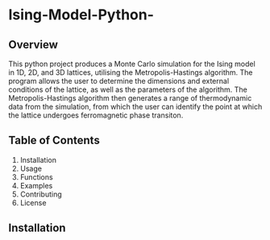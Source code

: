 # Ising-Model-Python-
## Overview
This python project produces a Monte Carlo simulation for the Ising model in 1D, 2D, and 3D lattices, utilising the Metropolis-Hastings algorithm. The program allows the user to determine the dimensions and external conditions of the lattice, as well as the parameters of the algorithm. The Metropolis-Hastings algorithm then generates a range of thermodynamic data from the simulation, from which the user can identify the point at which the lattice undergoes ferromagnetic phase transiton.

## Table of Contents
1. Installation
2. Usage
3. Functions
4. Examples
5. Contributing
6. License

## Installation 
